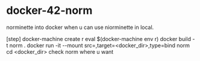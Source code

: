# docker-42-norm
norminette into docker when u can use niorminette in local.

[step]
docker-machine create  r
eval $(docker-machine env r)
docker build -t norm .
docker run -it  --mount src=<yourdir>,target=<docker_dir>,type=bind norm
cd <docker_dir>
check norm where u want
